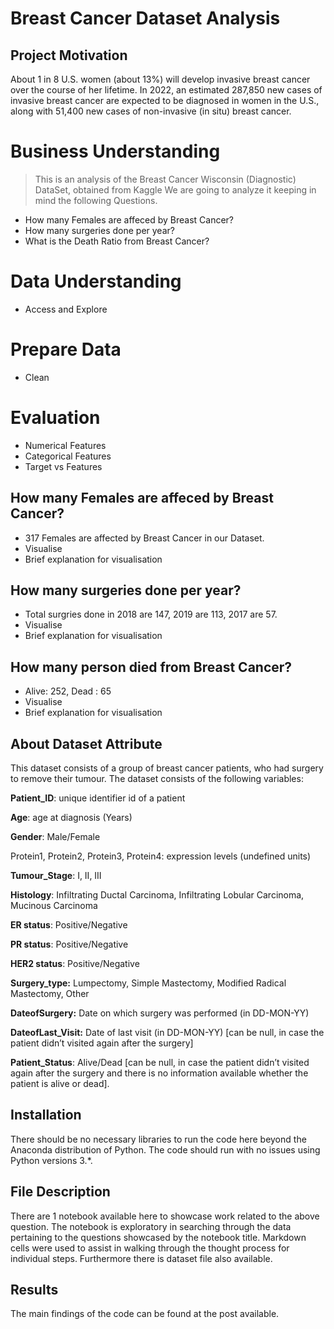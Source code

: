 # Breast Cancer Dataset Analysis

## Project Motivation
About 1 in 8 U.S. women (about 13%) will develop invasive breast cancer over the course of her lifetime. In 2022, an estimated 287,850 new cases of invasive breast cancer are expected to be diagnosed in women in the U.S., along with 51,400 new cases of non-invasive (in situ) breast cancer.

# Business Understanding
> This is an analysis of the Breast Cancer Wisconsin (Diagnostic) DataSet, obtained from Kaggle We are going to analyze it keeping in mind the following Questions.
    
   * How many Females are affeced by Breast Cancer?
   * How many surgeries done per year? 
   * What is the Death Ratio from Breast Cancer?
   
# Data Understanding

   * Access and Explore
   
# Prepare Data

   * Clean
   
# Evaluation

* Numerical Features
* Categorical Features
* Target vs Features

## How many Females are affeced by Breast Cancer?
   * 317 Females are affected by Breast Cancer in our Dataset.
   * Visualise
   * Brief explanation for visualisation
   
## How many surgeries done per year? 
   * Total surgries done in 2018 are 147, 2019 are 113, 2017 are 57.
   * Visualise
   * Brief explanation for visualisation
   
## How many person died from Breast Cancer?
   * Alive: 252, Dead : 65
   * Visualise
   * Brief explanation for visualisation

## About Dataset Attribute
This dataset consists of a group of breast cancer patients, who had surgery to remove their tumour. The dataset consists of the following variables:

**Patient_ID**: unique identifier id of a patient

**Age**: age at diagnosis (Years)

**Gender**: Male/Female

Protein1, Protein2, Protein3, Protein4: expression levels (undefined units)

**Tumour_Stage**: I, II, III

**Histology**: Infiltrating Ductal Carcinoma, Infiltrating Lobular Carcinoma, Mucinous Carcinoma

**ER status**: Positive/Negative

**PR status**: Positive/Negative

**HER2 status**: Positive/Negative

**Surgery_type:** Lumpectomy, Simple Mastectomy, Modified Radical Mastectomy, Other

**DateofSurgery:** Date on which surgery was performed (in DD-MON-YY)

**DateofLast_Visit:** Date of last visit (in DD-MON-YY) [can be null, in case the patient didn’t visited again after the surgery]

**Patient_Status**: Alive/Dead [can be null, in case the patient didn’t visited again after the surgery and there is no information available whether the patient is alive or dead].

## Installation
There should be no necessary libraries to run the code here beyond the Anaconda distribution of Python. The code should run with no issues using Python versions 3.*.



## File Description
There are 1 notebook available here to showcase work related to the above question. The notebook is exploratory in searching through the data pertaining to the questions showcased by the notebook title. Markdown cells were used to assist in walking through the thought process for individual steps. Furthermore there is dataset file also available.

## Results
The main findings of the code can be found at the post available.
